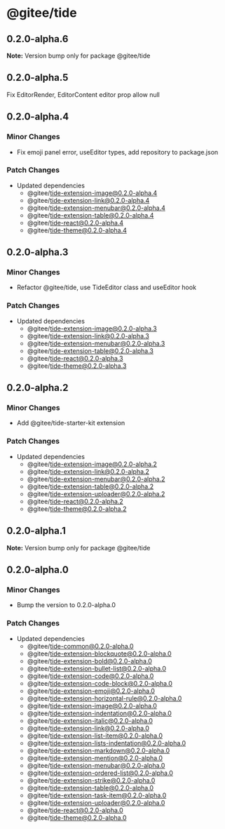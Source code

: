 # @gitee/tide

## 0.2.0-alpha.6

**Note:** Version bump only for package @gitee/tide

## 0.2.0-alpha.5

Fix EditorRender, EditorContent editor prop allow null

## 0.2.0-alpha.4

### Minor Changes

- Fix emoji panel error, useEditor types, add repository to package.json

### Patch Changes

- Updated dependencies
  - @gitee/tide-extension-image@0.2.0-alpha.4
  - @gitee/tide-extension-link@0.2.0-alpha.4
  - @gitee/tide-extension-menubar@0.2.0-alpha.4
  - @gitee/tide-extension-table@0.2.0-alpha.4
  - @gitee/tide-react@0.2.0-alpha.4
  - @gitee/tide-theme@0.2.0-alpha.4

## 0.2.0-alpha.3

### Minor Changes

- Refactor @gitee/tide, use TideEditor class and useEditor hook

### Patch Changes

- Updated dependencies
  - @gitee/tide-extension-image@0.2.0-alpha.3
  - @gitee/tide-extension-link@0.2.0-alpha.3
  - @gitee/tide-extension-menubar@0.2.0-alpha.3
  - @gitee/tide-extension-table@0.2.0-alpha.3
  - @gitee/tide-react@0.2.0-alpha.3
  - @gitee/tide-theme@0.2.0-alpha.3

## 0.2.0-alpha.2

### Minor Changes

- Add @gitee/tide-starter-kit extension

### Patch Changes

- Updated dependencies
  - @gitee/tide-extension-image@0.2.0-alpha.2
  - @gitee/tide-extension-link@0.2.0-alpha.2
  - @gitee/tide-extension-menubar@0.2.0-alpha.2
  - @gitee/tide-extension-table@0.2.0-alpha.2
  - @gitee/tide-extension-uploader@0.2.0-alpha.2
  - @gitee/tide-react@0.2.0-alpha.2
  - @gitee/tide-theme@0.2.0-alpha.2

## 0.2.0-alpha.1

**Note:** Version bump only for package @gitee/tide

## 0.2.0-alpha.0

### Minor Changes

- Bump the version to 0.2.0-alpha.0

### Patch Changes

- Updated dependencies
  - @gitee/tide-common@0.2.0-alpha.0
  - @gitee/tide-extension-blockquote@0.2.0-alpha.0
  - @gitee/tide-extension-bold@0.2.0-alpha.0
  - @gitee/tide-extension-bullet-list@0.2.0-alpha.0
  - @gitee/tide-extension-code@0.2.0-alpha.0
  - @gitee/tide-extension-code-block@0.2.0-alpha.0
  - @gitee/tide-extension-emoji@0.2.0-alpha.0
  - @gitee/tide-extension-horizontal-rule@0.2.0-alpha.0
  - @gitee/tide-extension-image@0.2.0-alpha.0
  - @gitee/tide-extension-indentation@0.2.0-alpha.0
  - @gitee/tide-extension-italic@0.2.0-alpha.0
  - @gitee/tide-extension-link@0.2.0-alpha.0
  - @gitee/tide-extension-list-item@0.2.0-alpha.0
  - @gitee/tide-extension-lists-indentation@0.2.0-alpha.0
  - @gitee/tide-extension-markdown@0.2.0-alpha.0
  - @gitee/tide-extension-mention@0.2.0-alpha.0
  - @gitee/tide-extension-menubar@0.2.0-alpha.0
  - @gitee/tide-extension-ordered-list@0.2.0-alpha.0
  - @gitee/tide-extension-strike@0.2.0-alpha.0
  - @gitee/tide-extension-table@0.2.0-alpha.0
  - @gitee/tide-extension-task-item@0.2.0-alpha.0
  - @gitee/tide-extension-uploader@0.2.0-alpha.0
  - @gitee/tide-react@0.2.0-alpha.0
  - @gitee/tide-theme@0.2.0-alpha.0
